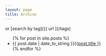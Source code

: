 ```yaml
---
layout: page
title: Archive
---
```


or [search by tag]({{ url }}/tags)

<ul class="archive-list">
{% for post in site.posts %}
  <li><span>{{ post.date | date_to_string }}</span><a href="{{post.url}}">{{post.title }}</a></li>
{% endfor %}
</ul>
